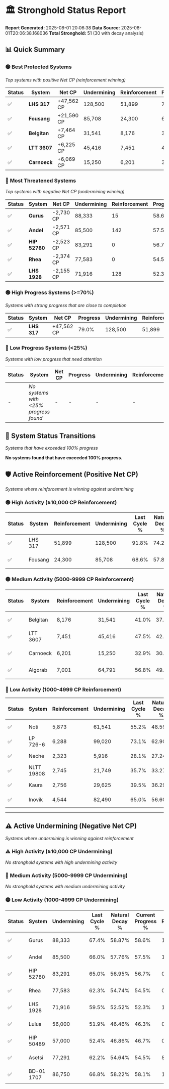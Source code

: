 # 🏛️ Stronghold Status Report

**Report Generated:** 2025-08-01 20:06:38
**Data Source:** 2025-08-01T20:06:38.168036
**Total Stronghold:** 51 (30 with decay analysis)

## 📊 Quick Summary

### 🟢 **Best Protected Systems**
*Top systems with positive Net CP (reinforcement winning)*

| Status | System | Net CP | Undermining | Reinforcement | Progress |
|--------|--------|--------|-------------|---------------|----------|
| ✅ | **LHS 317** | +47,562 CP | 128,500 | 51,899 | 79.0% |
| ✅ | **Fousang** | +21,590 CP | 85,708 | 24,300 | 60.0% |
| ✅ | **Belgitan** | +7,464 CP | 31,541 | 8,176 | 37.8% |
| ✅ | **LTT 3607** | +6,225 CP | 45,416 | 7,451 | 43.0% |
| ✅ | **Carnoeck** | +6,069 CP | 15,250 | 6,201 | 31.4% |

### 🔴 **Most Threatened Systems**
*Top systems with negative Net CP (undermining winning)*

| Status | System | Net CP | Undermining | Reinforcement | Progress |
|--------|--------|--------|-------------|---------------|----------|
| ✅ | **Gurus** | -2,730 CP | 88,333 | 15 | 58.6% |
| ✅ | **Andel** | -2,571 CP | 85,500 | 142 | 57.5% |
| ✅ | **HIP 52780** | -2,523 CP | 83,291 | 0 | 56.7% |
| ✅ | **Rhea** | -2,374 CP | 77,583 | 0 | 54.5% |
| ✅ | **LHS 1928** | -2,155 CP | 71,916 | 128 | 52.3% |

### 🟢 **High Progress Systems (>=70%)**
*Systems with strong progress that are close to completion*

| Status | System | Net CP | Progress | Undermining | Reinforcement |
|--------|--------|--------|----------|-------------|---------------|
| ✅ | **LHS 317** | +47,562 CP | 79.0% | 128,500 | 51,899 |

### 🔴 **Low Progress Systems (<25%)**
*Systems with low progress that need attention*

| Status | System | Net CP | Progress | Undermining | Reinforcement |
|--------|--------|--------|----------|-------------|---------------|
| - | *No systems with <25% progress found* | - | - | - | - |
## 🔄 System Status Transitions
*Systems that have exceeded 100% progress*

**No systems found that have exceeded 100% progress.**

## 🛡️ Active Reinforcement (Positive Net CP)
*Systems where reinforcement is winning against undermining*

### 🟢 High Activity (≥10,000 CP Reinforcement)

| Status | System | Reinforcement | Undermining | Last Cycle % | Natural Decay % | Current Progress % | Current CP | Net CP | Activity |
|--------|--------|---------------|-------------|--------------|-----------------|-------------------|------------|--------|----------|
| ✅ | LHS 317 | 51,899 | 128,500 | 91.8% | 74.24% | 79.0% | 790,000 | +47,562 | 🟢 High Reinforcement |
| ✅ | Fousang | 24,300 | 85,708 | 68.6% | 57.84% | 60.0% | 600,000 | +21,590 | 🟢 High Reinforcement |

### 🟡 Medium Activity (5000-9999 CP Reinforcement)

| Status | System | Reinforcement | Undermining | Last Cycle % | Natural Decay % | Current Progress % | Current CP | Net CP | Activity |
|--------|--------|---------------|-------------|--------------|-----------------|-------------------|------------|--------|----------|
| ✅ | Belgitan | 8,176 | 31,541 | 41.0% | 37.05% | 37.8% | 377,999 | +7,464 | 🟡 Medium Reinforcement |
| ✅ | LTT 3607 | 7,451 | 45,416 | 47.5% | 42.38% | 43.0% | 430,000 | +6,225 | 🟡 Medium Reinforcement |
| ✅ | Carnoeck | 6,201 | 15,250 | 32.9% | 30.79% | 31.4% | 314,000 | +6,069 | 🟡 Medium Reinforcement |
| ✅ | Algorab | 7,001 | 64,791 | 56.8% | 49.80% | 50.3% | 503,000 | +5,022 | 🟡 Medium Reinforcement |

### 🔴 Low Activity (1000-4999 CP Reinforcement)

| Status | System | Reinforcement | Undermining | Last Cycle % | Natural Decay % | Current Progress % | Current CP | Net CP | Activity |
|--------|--------|---------------|-------------|--------------|-----------------|-------------------|------------|--------|----------|
| ✅ | Noti | 5,873 | 61,541 | 55.2% | 48.59% | 49.0% | 490,000 | +4,111 | 🔵 Low Reinforcement |
| ✅ | LP 726-6 | 6,288 | 99,020 | 73.1% | 62.90% | 63.2% | 632,000 | +2,970 | 🔵 Low Reinforcement |
| ✅ | Neche | 2,323 | 5,916 | 28.1% | 27.24% | 27.5% | 275,000 | +2,606 | 🔵 Low Reinforcement |
| ✅ | NLTT 19808 | 2,745 | 21,749 | 35.7% | 33.27% | 33.5% | 335,000 | +2,324 | 🔵 Low Reinforcement |
| ✅ | Kaura | 2,756 | 29,625 | 39.5% | 36.29% | 36.5% | 365,000 | +2,055 | 🔵 Low Reinforcement |
| ✅ | Inovik | 4,544 | 82,490 | 65.0% | 56.60% | 56.8% | 568,000 | +1,950 | 🔵 Low Reinforcement |


---

## ⚠️ Active Undermining (Negative Net CP)
*Systems where undermining is winning against reinforcement*

### ⚠️ High Activity (≥10,000 CP Undermining)

*No stronghold systems with high undermining activity*

### 🔶 Medium Activity (5000-9999 CP Undermining)

*No stronghold systems with medium undermining activity*

### 🟡 Low Activity (1000-4999 CP Undermining)

| Status | System | Undermining | Last Cycle % | Natural Decay % | Current Progress % | Reinforcement | Current CP | Net CP | Activity |
|--------|--------|-------------|--------------|-----------------|-------------------|---------------|------------|--------|----------|
| ✅ | Gurus | 88,333 | 67.4% | 58.87% | 58.6% | 15 | 586,000 | -2,730 | 🟡 Low Undermining |
| ✅ | Andel | 85,500 | 66.0% | 57.76% | 57.5% | 142 | 575,000 | -2,571 | 🟡 Low Undermining |
| ✅ | HIP 52780 | 83,291 | 65.0% | 56.95% | 56.7% | 0 | 567,000 | -2,523 | 🟡 Low Undermining |
| ✅ | Rhea | 77,583 | 62.3% | 54.74% | 54.5% | 0 | 545,000 | -2,374 | 🟡 Low Undermining |
| ✅ | LHS 1928 | 71,916 | 59.5% | 52.52% | 52.3% | 128 | 523,000 | -2,155 | 🟡 Low Undermining |
| ✅ | Lulua | 56,000 | 51.9% | 46.46% | 46.3% | 0 | 462,999 | -1,571 | 🟡 Low Undermining |
| ✅ | HIP 50489 | 57,000 | 52.4% | 46.86% | 46.7% | 0 | 467,000 | -1,568 | 🟡 Low Undermining |
| ✅ | Asetsi | 77,291 | 62.2% | 54.64% | 54.5% | 875 | 545,000 | -1,441 | 🟡 Low Undermining |
| ✅ | BD-01 1707 | 86,750 | 66.8% | 58.22% | 58.1% | 1,610 | 581,000 | -1,193 | 🟡 Low Undermining |
